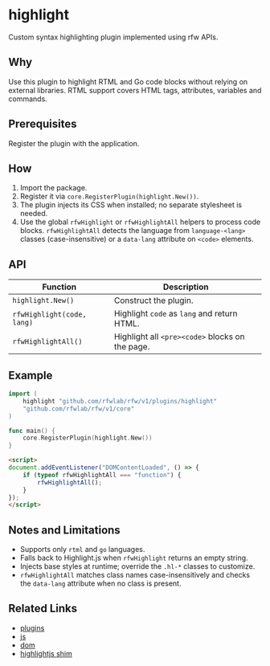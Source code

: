 # highlight

Custom syntax highlighting plugin implemented using rfw APIs.

## Why
Use this plugin to highlight RTML and Go code blocks without relying on external libraries. RTML support covers HTML tags, attributes, variables and commands.

## Prerequisites
Register the plugin with the application.

## How
1. Import the package.
2. Register it via `core.RegisterPlugin(highlight.New())`.
3. The plugin injects its CSS when installed; no separate stylesheet is needed.
4. Use the global `rfwHighlight` or `rfwHighlightAll` helpers to process code blocks. `rfwHighlightAll` detects the language from
   `language-<lang>` classes (case-insensitive) or a `data-lang` attribute on `<code>` elements.

## API

| Function | Description |
| --- | --- |
| `highlight.New()` | Construct the plugin. |
| `rfwHighlight(code, lang)` | Highlight `code` as `lang` and return HTML. |
| `rfwHighlightAll()` | Highlight all `<pre><code>` blocks on the page. |

## Example

```go
import (
    highlight "github.com/rfwlab/rfw/v1/plugins/highlight"
    "github.com/rfwlab/rfw/v1/core"
)

func main() {
    core.RegisterPlugin(highlight.New())
}
```

```html
<script>
document.addEventListener("DOMContentLoaded", () => {
    if (typeof rfwHighlightAll === "function") {
        rfwHighlightAll();
    }
});
</script>
```

## Notes and Limitations
- Supports only `rtml` and `go` languages.
- Falls back to Highlight.js when `rfwHighlight` returns an empty string.
- Injects base styles at runtime; override the `.hl-*` classes to customize.
- `rfwHighlightAll` matches class names case-insensitively and checks the `data-lang` attribute when no class is present.

## Related Links
- [plugins](../plugins)
- [js](../js)
- [dom](../dom)
- [highlightjs shim](shims/highlightjs)
